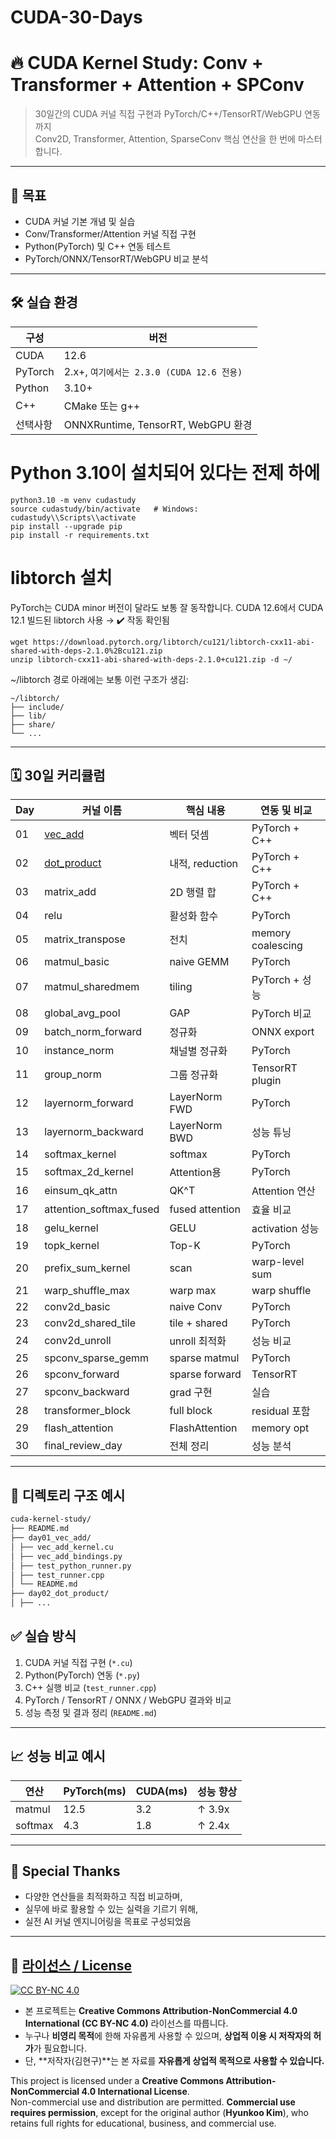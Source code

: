 # CUDA-30-Days

# 🔥 CUDA Kernel Study: Conv + Transformer + Attention + SPConv

> 30일간의 CUDA 커널 직접 구현과 PyTorch/C++/TensorRT/WebGPU 연동까지  
> Conv2D, Transformer, Attention, SparseConv 핵심 연산을 한 번에 마스터합니다.

---

## 📌 목표

- CUDA 커널 기본 개념 및 실습
- Conv/Transformer/Attention 커널 직접 구현
- Python(PyTorch) 및 C++ 연동 테스트
- PyTorch/ONNX/TensorRT/WebGPU 비교 분석

---

## 🛠️ 실습 환경

| 구성 | 버전                               |
|------|----------------------------------|
| CUDA | 12.6                             |
| PyTorch | 2.x+, `여기에서는 2.3.0 (CUDA 12.6 전용)` |
| Python | 3.10+                            |
| C++ | CMake 또는 g++                     |
| 선택사항 | ONNXRuntime, TensorRT, WebGPU 환경 |

# Python 3.10이 설치되어 있다는 전제 하에
```
python3.10 -m venv cudastudy
source cudastudy/bin/activate   # Windows: cudastudy\\Scripts\\activate
pip install --upgrade pip
pip install -r requirements.txt
```

# libtorch 설치 
PyTorch는 CUDA minor 버전이 달라도 보통 잘 동작합니다.
CUDA 12.6에서 CUDA 12.1 빌드된 libtorch 사용 → ✔️ 작동 확인됨
```shell
wget https://download.pytorch.org/libtorch/cu121/libtorch-cxx11-abi-shared-with-deps-2.1.0%2Bcu121.zip
unzip libtorch-cxx11-abi-shared-with-deps-2.1.0+cu121.zip -d ~/
```
~/libtorch 경로 아래에는 보통 이런 구조가 생김:
```shell
~/libtorch/
├── include/
├── lib/
├── share/
└── ...
```

---

## 🗓️ 30일 커리큘럼

| Day | 커널 이름                                | 핵심 내용 | 연동 및 비교 |
|-----|--------------------------------------|-----------|---------------|
| 01 | [vec_add](./day01_vec_add/README.md) | 벡터 덧셈 | PyTorch + C++ |
| 02 | [dot_product](./day02_dot_product/README.md) | 내적, reduction | PyTorch + C++ |
| 03 | matrix_add                           | 2D 행렬 합 | PyTorch + C++ |
| 04 | relu                                 | 활성화 함수 | PyTorch |
| 05 | matrix_transpose                     | 전치 | memory coalescing |
| 06 | matmul_basic                         | naive GEMM | PyTorch |
| 07 | matmul_sharedmem                     | tiling | PyTorch + 성능 |
| 08 | global_avg_pool                      | GAP | PyTorch 비교 |
| 09 | batch_norm_forward                   | 정규화 | ONNX export |
| 10 | instance_norm                        | 채널별 정규화 | PyTorch |
| 11 | group_norm                           | 그룹 정규화 | TensorRT plugin |
| 12 | layernorm_forward                    | LayerNorm FWD | PyTorch |
| 13 | layernorm_backward                   | LayerNorm BWD | 성능 튜닝 |
| 14 | softmax_kernel                       | softmax | PyTorch |
| 15 | softmax_2d_kernel                    | Attention용 | PyTorch |
| 16 | einsum_qk_attn                       | QK^T | Attention 연산 |
| 17 | attention_softmax_fused              | fused attention | 효율 비교 |
| 18 | gelu_kernel                          | GELU | activation 성능 |
| 19 | topk_kernel                          | Top-K | PyTorch |
| 20 | prefix_sum_kernel                    | scan | warp-level sum |
| 21 | warp_shuffle_max                     | warp max | warp shuffle |
| 22 | conv2d_basic                         | naive Conv | PyTorch |
| 23 | conv2d_shared_tile                   | tile + shared | PyTorch |
| 24 | conv2d_unroll                        | unroll 최적화 | 성능 비교 |
| 25 | spconv_sparse_gemm                   | sparse matmul | PyTorch |
| 26 | spconv_forward                       | sparse forward | TensorRT |
| 27 | spconv_backward                      | grad 구현 | 실습 |
| 28 | transformer_block                    | full block | residual 포함 |
| 29 | flash_attention                      | FlashAttention | memory opt |
| 30 | final_review_day                     | 전체 정리 | 성능 분석 |

---

## 📂 디렉토리 구조 예시
```bash
cuda-kernel-study/
├── README.md
├── day01_vec_add/
│ ├── vec_add_kernel.cu
│ ├── vec_add_bindings.py
│ ├── test_python_runner.py
│ ├── test_runner.cpp
│ └── README.md
├── day02_dot_product/
│ ├── ...
```

## ✅ 실습 방식

1. CUDA 커널 직접 구현 (`*.cu`)
2. Python(PyTorch) 연동 (`*.py`)
3. C++ 실행 비교 (`test_runner.cpp`)
4. PyTorch / TensorRT / ONNX / WebGPU 결과와 비교
5. 성능 측정 및 결과 정리 (`README.md`)

---

## 📈 성능 비교 예시

| 연산 | PyTorch(ms) | CUDA(ms) | 성능 향상 |
|------|-------------|----------|------------|
| matmul | 12.5 | 3.2 | ↑ 3.9x |
| softmax | 4.3 | 1.8 | ↑ 2.4x |

---

## 🧠 Special Thanks

- 다양한 연산들을 최적화하고 직접 비교하며, 
- 실무에 바로 활용할 수 있는 실력을 기르기 위해, 
- 실전 AI 커널 엔지니어링을 목표로 구성되었음
---

## 📄 [라이선스 / License](LICENSE)
[![CC BY-NC 4.0](https://licensebuttons.net/l/by-nc/4.0/88x31.png)](https://creativecommons.org/licenses/by-nc/4.0/)

- 본 프로젝트는 **Creative Commons Attribution-NonCommercial 4.0 International (CC BY-NC 4.0)** 라이선스를 따릅니다.  
- 누구나 **비영리 목적**에 한해 자유롭게 사용할 수 있으며, **상업적 이용 시 저작자의 허가**가 필요합니다.  
- 단, **저작자(김현구)**는 본 자료를 **자유롭게 상업적 목적으로 사용할 수 있습니다.**

This project is licensed under a **Creative Commons Attribution-NonCommercial 4.0 International License**.  
Non-commercial use and distribution are permitted. **Commercial use requires permission**, except for the original author (**Hyunkoo Kim**), who retains full rights for educational, business, and commercial use.




